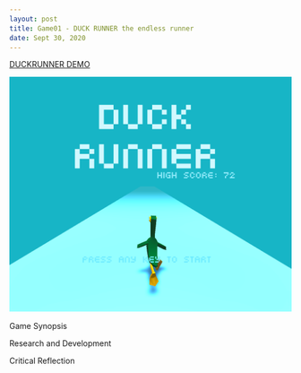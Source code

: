 ```yaml
---
layout: post
title: Game01 - DUCK RUNNER the endless runner
date: Sept 30, 2020
--- 
```


[DUCKRUNNER DEMO](https://squidliquid224.itch.io/duck-runner?secret=FrHcfpWNsrENGPngEzPgDO3Pio)

<img src="../images/duck_runner.png" alt="DUCKRUNNER">

Game Synopsis  
  
Research and Development  
  
Critical Reflection  